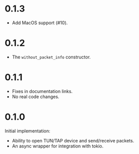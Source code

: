 # 0.1.3

* Add MacOS support (#10).

# 0.1.2

* The `without_packet_info` constructor.

# 0.1.1

* Fixes in documentation links.
* No real code changes.

# 0.1.0

Initial implementation:
* Ability to open TUN/TAP device and send/receive packets.
* An async wrapper for integration with tokio.
